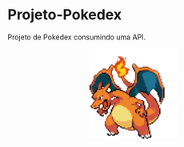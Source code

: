 # Projeto-Pokedex
Projeto de Pokédex consumindo uma API.

<div align="center">
  
  <img height="180em" src="https://raw.githubusercontent.com/PokeAPI/sprites/master/sprites/pokemon/versions/generation-v/black-white/animated/6.gif"/>
  
</div>
